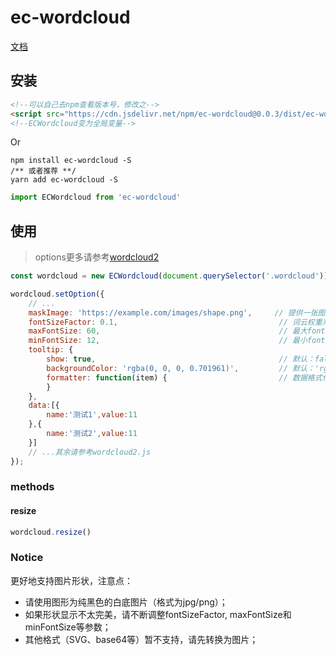 # ec-wordcloud

[文档](https://yokiyokiyoki.github.io/e-wordcloud/)

## 安装

```html
<!--可以自己去npm查看版本号，修改之-->
<script src="https://cdn.jsdelivr.net/npm/ec-wordcloud@0.0.3/dist/ec-wordcloud.js"></script>
<!--ECWordcloud变为全局变量-->
```

Or

```shell
npm install ec-wordcloud -S
/** 或者推荐 **/
yarn add ec-wordcloud -S
```

```js
import ECWordcloud from 'ec-wordcloud'
```

## 使用
> options更多请参考[wordcloud2](https://github.com/timdream/wordcloud2.js/blob/gh-pages/API.md)

```js
const wordcloud = new ECWordcloud(document.querySelector('.wordcloud'));

wordcloud.setOption({
    // ...
    maskImage: 'https://example.com/images/shape.png',     // 提供一张图片（链接方式，仅支持jpg/png），根据其形状进行词云渲染
    fontSizeFactor: 0.1,                                    // 词云权重系数，默认为0.1
    maxFontSize: 60,                                        // 最大fontSize，用来控制weightFactor，默认60
    minFontSize: 12,                                        // 最小fontSize，用来控制weightFactor，默认12
    tooltip: {
        show: true,                                         // 默认：false
        backgroundColor: 'rgba(0, 0, 0, 0.701961)',         // 默认：'rgba(0, 0, 0, 0.701961)'
        formatter: function(item) {                         // 数据格式化函数，item为list的一项
        }
    },
    data:[{
        name:'测试1',value:11
    },{
        name:'测试2',value:11
    }]
    // ...其余请参考wordcloud2.js
});
```

### methods

#### resize

```js
wordcloud.resize()
```

### Notice

更好地支持图片形状，注意点：
- 请使用图形为纯黑色的白底图片（格式为jpg/png）；
- 如果形状显示不太完美，请不断调整fontSizeFactor, maxFontSize和minFontSize等参数；
- 其他格式（SVG、base64等）暂不支持，请先转换为图片；